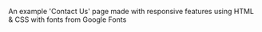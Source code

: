 An example 'Contact Us' page made with responsive features using HTML & CSS with fonts from Google Fonts
